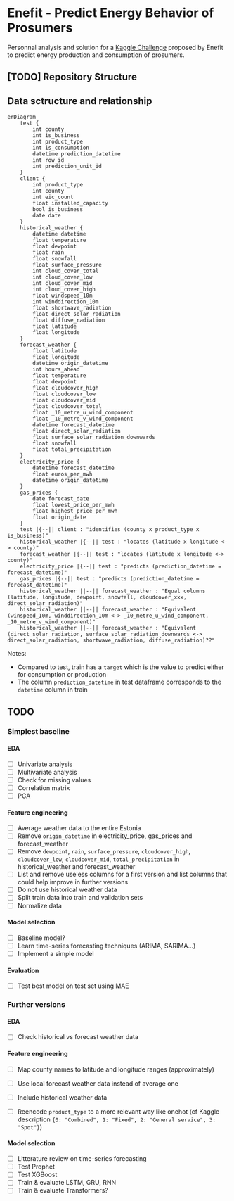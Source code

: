 # Enefit - Predict Energy Behavior of Prosumers

Personnal analysis and solution for a [Kaggle Challenge](https://www.kaggle.com/competitions/predict-energy-behavior-of-prosumers/overview) proposed by Enefit to predict energy production and consumption of prosumers.

## [TODO] Repository Structure

## Data sctructure and relationship

```mermaid
erDiagram
    test {
        int county
        int is_business
        int product_type
        int is_consumption
        datetime prediction_datetime
        int row_id
        int prediction_unit_id
    }
    client {
        int product_type
        int county
        int eic_count
        float installed_capacity
        bool is_business
        date date
    }
    historical_weather {
        datetime datetime
        float temperature
        float dewpoint
        float rain
        float snowfall
        float surface_pressure
        int cloud_cover_total
        int cloud_cover_low
        int cloud_cover_mid
        int cloud_cover_high
        float windspeed_10m
        int winddirection_10m
        float shortwave_radiation
        float direct_solar_radiation
        float diffuse_radiation
        float latitude
        float longitude
    }
    forecast_weather {
        float latitude
        float longitude
        datetime origin_datetime
        int hours_ahead
        float temperature
        float dewpoint
        float cloudcover_high
        float cloudcover_low
        float cloudcover_mid
        float cloudcover_total
        float _10_metre_u_wind_component
        float _10_metre_v_wind_component
        datetime forecast_datetime
        float direct_solar_radiation
        float surface_solar_radiation_downwards
        float snowfall
        float total_precipitation
    }
    electricity_price {
        datetime forecast_datetime
        float euros_per_mwh
        datetime origin_datetime
    }
    gas_prices {
        date forecast_date
        float lowest_price_per_mwh
        float highest_price_per_mwh
        float origin_date
    }
    test |{--|| client : "identifies (county x product_type x is_business)"
    historical_weather |{--|| test : "locates (latitude x longitude <-> county)"
    forecast_weather |{--|| test : "locates (latitude x longitude <-> county)"
    electricity_price |{--|| test : "predicts (prediction_datetime = forecast_datetime)"
    gas_prices |{--|| test : "predicts (prediction_datetime = forecast_datetime)"
    historical_weather ||--|| forecast_weather : "Equal columns (latitude, longitude, dewpoint, snowfall, cloudcover_xxx, direct_solar_radiation)"
    historical_weather ||--|| forecast_weather : "Equivalent (winspeed_10m, winddirection_10m <-> _10_metre_u_wind_component, _10_metre_v_wind_component)"
    historical_weather ||--|| forecast_weather : "Equivalent (direct_solar_radiation, surface_solar_radiation_downwards <-> direct_solar_radiation, shortwave_radiation, diffuse_radiation)??"
```
Notes:
- Compared to test, train has a `target` which is the value to predict either for consumption or production
- The column `prediction_datetime` in test dataframe corresponds to the `datetime` column in train


## TODO

### Simplest baseline

#### EDA
- [ ] Univariate analysis
- [ ] Multivariate analysis
- [ ] Check for missing values
- [ ] Correlation matrix
- [ ] PCA

#### Feature engineering
- [ ] Average weather data to the entire Estonia
- [ ] Remove `origin_datetime` in electricity_price, gas_prices and forecast_weather
- [ ] Remove `dewpoint`, `rain`, `surface_pressure`, `cloudcover_high`, `cloudcover_low`, `cloudcover_mid`, `total_precipitation` in historical_weather and forecast_weather
- [ ] List and remove useless columns for a first version and list columns that could help improve in further versions
- [ ] Do not use historical weather data
- [ ] Split train data into train and validation sets
- [ ] Normalize data

#### Model selection
- [ ] Baseline model?
- [ ] Learn time-series forecasting techniques (ARIMA, SARIMA...)
- [ ] Implement a simple model

#### Evaluation
- [ ] Test best model on test set using MAE

### Further versions

#### EDA
- [ ] Check historical vs forecast weather data

#### Feature engineering
- [ ] Map county names to latitude and longitude ranges (approximately)
- [ ] Use local forecast weather data instead of average one
- [ ] Include historical weather data
- [ ] Reencode `product_type` to a more relevant way like onehot (cf Kaggle description `{0: "Combined", 1: "Fixed", 2: "General service", 3: "Spot"}`)



#### Model selection
- [ ] Litterature review on time-series forecasting
- [ ] Test Prophet
- [ ] Test XGBoost
- [ ] Train & evaluate LSTM, GRU, RNN
- [ ] Train & evaluate Transformers?
